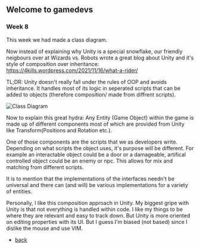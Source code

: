 ## Welcome to gamedevs

### Week 8

This week we had made a class diagram.

Now instead of explaining why Unity is a special snowflake, our friendly neigbours over at Wizards vs. Robots wrote a great blog about Unity and it's style of composition over inheritance:
https://4kills.wordpress.com/2021/11/16/what-a-rider/

TL;DR: Unity doesn't really fall under the rules of OOP and avoids inheritance.
It handles most of its logic in seperated scripts that can be added to objects (therefore composition/ made from diffrent scripts).

![Class Diagram](https://albgei.github.io/gamedevs/Pictures/Class%20Diagram.PNG)

Now to explain this great hydra:
Any Entity (Game Object) within the game is made up of different components most of which are provided from Unity like Transform(Positions and Rotation etc.).

One of those components are the scripts that we as developers write.
Depending on what scripts the object uses, it's purpose will be different.
For example an interactable object could be a door or a damageable, artifical controlled object could be an enemy or npc.
This allows for mix and matching from different scripts.

It is to mention that the implementations of the interfaces needn't be universal and there can (and will) be various implementations for a variety of entities.

Personally, I like this composition approach in Unity. My biggest gripe with Unity is that not everything is handled within code. I like my things to be where they are relevant and easy to track down. But Unity is more oriented on editing properties with its UI. But I guess I'm biased (not based) since I dislike the mouse and use VIM.




- [back](https://albgei.github.io/gamedevs/index)

<script src="https://utteranc.es/client.js"
        repo="albgei/gamedevs"
        issue-term="pathname"
        label="commentary_"
        theme="github-dark"
        crossorigin="anonymous"
        async>

